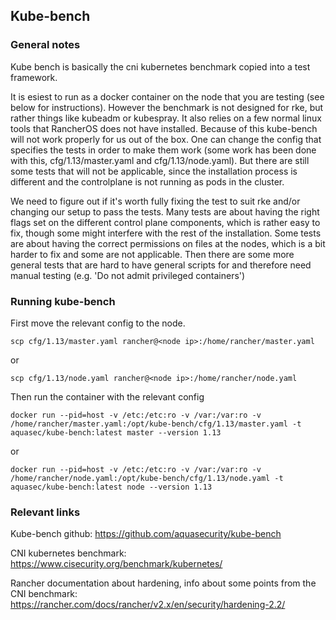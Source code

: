 ## Kube-bench

### General notes

Kube bench is basically the cni kubernetes benchmark copied into a test framework.

It is esiest to run as a docker container on the node that you are testing (see below for instructions).
However the benchmark is not designed for rke, but rather things like kubeadm or kubespray. It also relies on a few normal linux tools that RancherOS does not have installed. Because of this kube-bench will not work properly for us out of the box. One can change the config that specifies the tests in order to make them work (some work has been done with this, cfg/1.13/master.yaml and cfg/1.13/node.yaml). But there are still some tests that will not be applicable, since the installation process is different and the controlplane is not running as pods in the cluster.

We need to figure out if it's worth fully fixing the test to suit rke and/or changing our setup to pass the tests. Many tests are about having the right flags set on the different control plane components, which is rather easy to fix, though some might interfere with the rest of the installation. Some tests are about having the correct permissions on files at the nodes, which is a bit harder to fix and some are not applicable. Then there are some more general tests that are hard to have general scripts for and therefore need manual testing (e.g. 'Do not admit privileged containers')

### Running kube-bench

First move the relevant config to the node.

```
scp cfg/1.13/master.yaml rancher@<node ip>:/home/rancher/master.yaml
```
or
```
scp cfg/1.13/node.yaml rancher@<node ip>:/home/rancher/node.yaml
```

Then run the container with the relevant config

```
docker run --pid=host -v /etc:/etc:ro -v /var:/var:ro -v /home/rancher/master.yaml:/opt/kube-bench/cfg/1.13/master.yaml -t aquasec/kube-bench:latest master --version 1.13
```
or
```
docker run --pid=host -v /etc:/etc:ro -v /var:/var:ro -v /home/rancher/node.yaml:/opt/kube-bench/cfg/1.13/node.yaml -t aquasec/kube-bench:latest node --version 1.13
```

### Relevant links
Kube-bench github: https://github.com/aquasecurity/kube-bench

CNI kubernetes benchmark: https://www.cisecurity.org/benchmark/kubernetes/

Rancher documentation about hardening, info about some points from the CNI benchmark: https://rancher.com/docs/rancher/v2.x/en/security/hardening-2.2/